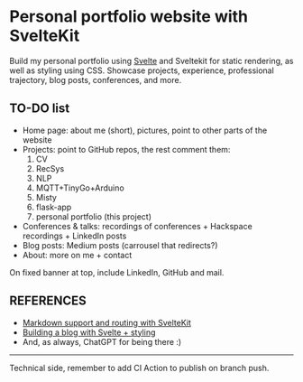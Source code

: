 # Personal portfolio website with SvelteKit

Build my personal portfolio using [Svelte](https://svelte.dev/) and Sveltekit for static rendering, as well
as styling using CSS. Showcase projects, experience, professional trajectory, blog posts, conferences, and more.

## TO-DO list

- Home page: about me (short), pictures, point to other parts of the website
- Projects: point to GitHub repos, the rest comment them:
  1. CV
  2. RecSys
  3. NLP
  4. MQTT+TinyGo+Arduino
  5. Misty
  6. flask-app
  7. personal portfolio (this project)
- Conferences & talks: recordings of conferences + Hackspace recordings + LinkedIn posts
- Blog posts: Medium posts (carrousel that redirects?)
- About: more on me + contact

On fixed banner at top, include LinkedIn, GitHub and mail.

## REFERENCES

- [Markdown support and routing with SvelteKit](https://joshcollinsworth.com/blog/build-static-sveltekit-markdown-blog)
- [Building a blog with Svelte + styling](https://joyofcode.xyz/sveltekit-markdown-blog#project-setup)
- And, as always, ChatGPT for being there :)

---

Technical side, remember to add CI Action to publish on branch push.
